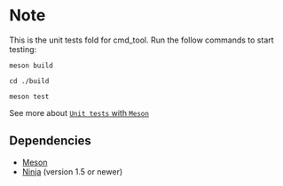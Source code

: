 # Note

This is the unit tests fold for cmd_tool. Run the follow commands to start testing:

`meson build`

`cd ./build`

`meson test`

See more about [`Unit tests` with `Meson`](http://mesonbuild.com/Unit-tests.html)

## Dependencies

*  [Meson](https://mesonbuild.com/Getting-meson.html)
*  [Ninja](https://ninja-build.org) (version 1.5 or newer)
